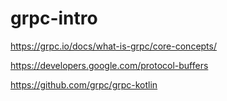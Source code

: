 # grpc-intro

https://grpc.io/docs/what-is-grpc/core-concepts/

https://developers.google.com/protocol-buffers

https://github.com/grpc/grpc-kotlin
